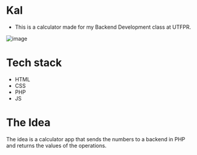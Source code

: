 # Kal
- This is a calculator made for my Backend Development class at UTFPR.

![image](https://github.com/user-attachments/assets/cccee7cb-124a-4fea-904a-4ae142e12b5e)


# Tech stack
- HTML
- CSS
- PHP
- JS

# The Idea
The idea is a calculator app that sends the numbers to a backend in PHP and returns the values of the operations.

